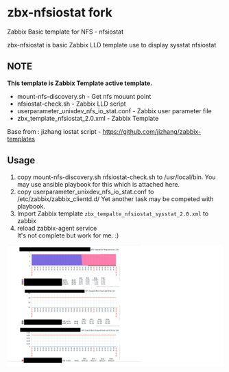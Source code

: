 # zbx-nfsiostat fork
Zabbix Basic template for NFS  -  nfsiostat

zbx-nfsiostat is basic Zabbix LLD template use to display sysstat nfsiostat 

## NOTE
**This template is Zabbix Template active template.** 

* mount-nfs-discovery.sh - Get nfs mouunt point 
* nfsiostat-check.sh - Zabbix LLD script 
* userparameter_unixdev_nfs_io_stat.conf - Zabbix user parameter file
* zbx_template_nfsiostat_2.0.xml - Zabbix Template  

Base from : jizhang iostat script - https://github.com/jizhang/zabbix-templates

## Usage 
1. copy  mount-nfs-discovery.sh  nfsiostat-check.sh to /usr/local/bin. You may use ansible playbook for this which is attached here.
2. copy userparameter_unixdev_nfs_io_stat.conf to /etc/zabbix/zabbix_clientd.d/ Yet another task may be competed with playbook.
3. Import Zabbix template ```zbx_tempalte_nfsiostat_sysstat_2.0.xml``` to zabbix  
4. reload zabbix-agent service  
It's not complete but work for me. :) 

![Sample Graph](image/zabbix-nfs-io-stat-sysstat-graph.png)
